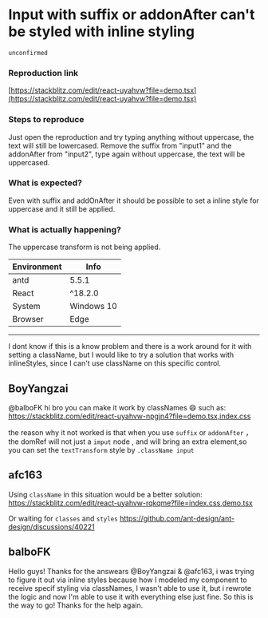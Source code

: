 # Input with suffix or addonAfter can't be styled with inline styling

`unconfirmed`

### Reproduction link

[https://stackblitz.com/edit/react-uyahvw?file=demo.tsx](https://stackblitz.com/edit/react-uyahvw?file=demo.tsx)

### Steps to reproduce

Just open the reproduction and try typing anything without uppercase, the text will still be lowercased.
Remove the suffix from "input1" and the addonAfter from "input2", type again without uppercase, the text will be uppercased.

### What is expected?

Even with suffix and addOnAfter it should be possible to set a inline style for uppercase and it still be applied.

### What is actually happening?

The uppercase transform is not being applied.

| Environment | Info       |
| ----------- | ---------- |
| antd        | 5.5.1      |
| React       | ^18.2.0    |
| System      | Windows 10 |
| Browser     | Edge       |

---

I dont know if this is a know problem and there is a work around for it with setting a className, but I would like to try a solution that works with inlineStyles, since I can't use className on this specific control.

<!-- generated by ant-design-issue-helper. DO NOT REMOVE -->

## BoyYangzai

@balboFK
hi bro
you can make it work by classNames 😄
such as: https://stackblitz.com/edit/react-uyahvw-npgjn4?file=demo.tsx,index.css

the reason why it not worked is that when you use `suffix` or `addonAfter` ，the domRef will not just a `imput` node , and will bring an extra element,so you can set the `textTransform` style by `.className input`

## afc163

Using `className` in this situation would be a better solution: https://stackblitz.com/edit/react-uyahvw-rqkqme?file=index.css,demo.tsx

Or waiting for `classes` and `styles` https://github.com/ant-design/ant-design/discussions/40221

## balboFK

Hello guys! Thanks for the answears @BoyYangzai & @afc163, i was trying to figure it out via inline styles because how I modeled my component to receive specif styling via classNames, I wasn't able to use it, but i rewrote the logic and now I'm able to use it with everything else just fine. So this is the way to go!
Thanks for the help again.
